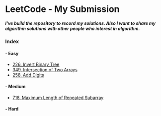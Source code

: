 # LeetCode - My Submission

##### I've build the repository to record my solutions. Also I want to share my algorithm solutions with other people who interest in algorithm.

### Index

#### - Easy
- [226. Invert Binary Tree](https://github.com/uiang/LeetCode/blob/master/InvertBinaryTree.java)
- [349. Intersection of Two Arrays](https://github.com/uiang/LeetCode/blob/master/IntersectionOfTwoArrays.java)
- [258. Add Digits](https://github.com/uiang/LeetCode/blob/master/AddDigits.java)

#### - Medium
- [718. Maximum Length of Repeated Subarray](https://github.com/uiang/LeetCode/blob/master/MaximumLengthOfRepeatedSubarray.java)


#### - Hard
